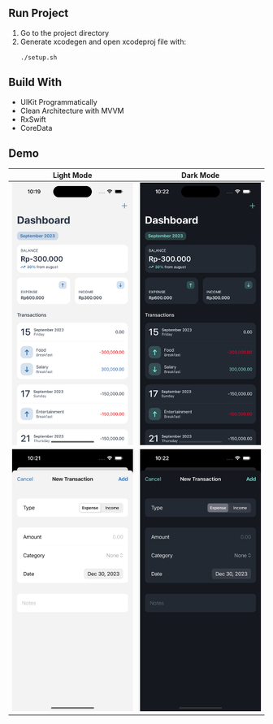 ## Run Project
1. Go to the project directory
2. Generate xcodegen and open xcodeproj file with:
    ```shell
    ./setup.sh
    ```
    
## Build With
* UIKit Programmatically
* Clean Architecture with MVVM
* RxSwift
* CoreData

## Demo
| Light Mode | Dark Mode |
| :---------: | :---------: |
| <img src="Screenshots/home-light.png" width="250px" /> | <img src="Screenshots/home-dark.png" width="250px" /> |
| <img src="Screenshots/add-light.png" width="250px" /> | <img src="Screenshots/add-dark.png" width="250px" /> |
